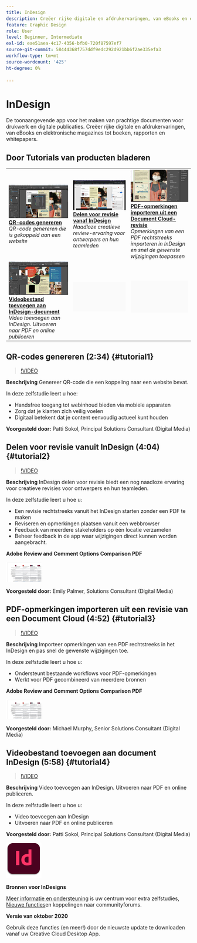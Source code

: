 ```yaml
---
title: InDesign
description: Creëer rijke digitale en afdrukervaringen, van eBooks en elektronische magazines tot boeken, rapporten en whitepapers
feature: Graphic Design
role: User
level: Beginner, Intermediate
exl-id: eae51aea-4c17-4356-bfb0-720f87597ef7
source-git-commit: 58444368f757ddf9edc292d921bb6f2ae335efa3
workflow-type: tm+mt
source-wordcount: '425'
ht-degree: 0%

---
```


# InDesign

De toonaangevende app voor het maken van prachtige documenten voor drukwerk en digitale publicaties. Creëer rijke digitale en afdrukervaringen, van eBooks en elektronische magazines tot boeken, rapporten en whitepapers.

## Door Tutorials van producten bladeren

<table style="table-layout:fixed">
<tr>
 <td>
    <a href="indesign.md#tutorial1">
        <img alt="QR-codes genereren" src="../assets/InDesign_qrCodes_sokol_thumbnail.jpg" />
    </a>
    <div>
    <a href="indesign.md#tutorial1"><strong>QR-codes genereren</strong></a>
    </div>
    <em>QR-code genereren die is gekoppeld aan een website</em>
    <br>
  </td>
  <td>
   <a href="indesign.md#tutorial2">
      <img alt="Delen voor revisie vanaf InDesign" src="../assets/indesign_shareforreview_palmer_thumbnail.jpg" />
   </a>
    <div>
   <a href="indesign.md#tutorial2"><strong>Delen voor revisie vanaf InDesign</strong></a>
    </div>
    <em>Naadloze creatieve review-ervaring voor ontwerpers en hun teamleden</em>
    <br>
  </td>
  <td>
    <a href="indesign.md#tutorial3">
        <img alt="PDF-opmerkingen importeren uit een Document Cloud-revisie" src="../assets/indesign_pdfcomments_murphy_thumbnail.jpg" />
    </a>
    <div>
    <a href="indesign.md#tutorial3"><strong>PDF-opmerkingen importeren uit een Document Cloud-revisie</strong></a>
    </div>
    <em>Opmerkingen van een PDF rechtstreeks importeren in InDesign en snel de gewenste wijzigingen toepassen</em>
    <br>
  </td>
</tr>
<tr>
<td>
   <a href="indesign.md#tutorial4">
      <img alt="Videobestand toevoegen aan InDesign-document" src="../assets/indesign_video_sokol_thumbnail.jpg" />
   </a>
    <div>
   <a href="indesign.md#tutorial4"><strong>Videobestand toevoegen aan InDesign-document</strong></a>
    </div>
    <em>Video toevoegen aan InDesign. Uitvoeren naar PDF en online publiceren</em>
    <br>
  </td>
 <td>
    <img alt="Spacer" src="../assets/Gray_thumbnail.png" />
    <div>
    <br>
 </td>
 <td>
    <img alt="Spacer" src="../assets/Gray_thumbnail.png" />
    <div>
    <br>
 </td>
</tr>
</table>

## QR-codes genereren (2:34) {#tutorial1}

>[!VIDEO](https://video.tv.adobe.com/v/326818?hidetitle=true)

**Beschrijving**
Genereer QR-code die een koppeling naar een website bevat.

In deze zelfstudie leert u hoe:
* Handsfree toegang tot webinhoud bieden via mobiele apparaten
* Zorg dat je klanten zich veilig voelen
* Digitaal betekent dat je content eenvoudig actueel kunt houden

**Voorgesteld door:**
Patti Sokol, Principal Solutions Consultant (Digital Media)

## Delen voor revisie vanuit InDesign (4:04) {#tutorial2}

>[!VIDEO](https://video.tv.adobe.com/v/326824?hidetitle=true)

**Beschrijving**
InDesign delen voor revisie biedt een nog naadloze ervaring voor creatieve revisies voor ontwerpers en hun teamleden.

In deze zelfstudie leert u hoe u:
* Een revisie rechtstreeks vanuit het InDesign starten zonder een PDF te maken
* Reviseren en opmerkingen plaatsen vanuit een webbrowser
* Feedback van meerdere stakeholders op één locatie verzamelen
* Beheer feedback in de app waar wijzigingen direct kunnen worden aangebracht.

**Adobe Review and Comment Options Comparison PDF**

[![Vergelijkingsafbeelding](../assets/ComparisonPDF_thumbnail_96.png)](../assets/Adobe_Review_and_Comment_Comparisons.pdf)

**Voorgesteld door:**
Emily Palmer, Solutions Consultant (Digital Media)

## PDF-opmerkingen importeren uit een revisie van een Document Cloud (4:52) {#tutorial3}

>[!VIDEO](https://video.tv.adobe.com/v/326959?hidetitle=true)

**Beschrijving**
Importeer opmerkingen van een PDF rechtstreeks in het InDesign en pas snel de gewenste wijzigingen toe.

In deze zelfstudie leert u hoe u:
* Ondersteunt bestaande workflows voor PDF-opmerkingen
* Werkt voor PDF gecombineerd van meerdere bronnen

**Adobe Review and Comment Options Comparison PDF**

[![Vergelijkingsafbeelding](../assets/ComparisonPDF_thumbnail_96.png)](../assets/Adobe_Review_and_Comment_Comparisons.pdf)

**Voorgesteld door:**
Michael Murphy, Senior Solutions Consultant (Digital Media)

## Videobestand toevoegen aan document InDesign (5:58) {#tutorial4}

>[!VIDEO](https://video.tv.adobe.com/v/326757?hidetitle=true)

**Beschrijving**
Video toevoegen aan InDesign. Uitvoeren naar PDF en online publiceren.

In deze zelfstudie leert u hoe u:
* Video toevoegen aan InDesign
* Uitvoeren naar PDF en online publiceren

**Voorgesteld door:**
Patti Sokol, Principal Solutions Consultant (Digital Media)

![InDesignLogo](../assets/id_appicon_96.png)

**Bronnen voor InDesigns**

[Meer informatie en ondersteuning](https://helpx.adobe.com/support/indesign.html) is uw centrum voor extra zelfstudies, [Nieuwe functies](https://helpx.adobe.com/indesign/user-guide.html/indesign/using/whats-new.ug.html)en koppelingen naar communityforums.

**Versie van oktober 2020**

Gebruik deze functies (en meer!) door de nieuwste update te downloaden vanaf uw Creative Cloud Desktop App.
